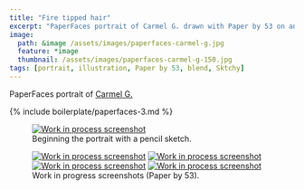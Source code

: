```yaml
---
title: "Fire tipped hair"
excerpt: "PaperFaces portrait of Carmel G. drawn with Paper by 53 on an iPad."
image: 
  path: &image /assets/images/paperfaces-carmel-g.jpg 
  feature: *image
  thumbnail: /assets/images/paperfaces-carmel-g-150.jpg
tags: [portrait, illustration, Paper by 53, blend, Sktchy]
---
```


PaperFaces portrait of <a href="http://sktchy.com/uViYnH">Carmel G.</a>

{% include boilerplate/paperfaces-3.md %}

<figure>
	<a href="{{ site.url }}/assets/images/paperfaces-carmel-g-process-1-lg.jpg"><img src="{{ site.url }}/assets/images/paperfaces-carmel-g-process-1-750.jpg" alt="Work in process screenshot"></a>
	<figcaption>Beginning the portrait with a pencil sketch.</figcaption>
</figure>

<figure class="half">
	<a href="{{ site.url }}/assets/images/paperfaces-carmel-g-process-2-lg.jpg"><img src="{{ site.url }}/assets/images/paperfaces-carmel-g-process-2-600.jpg" alt="Work in process screenshot"></a>
	<a href="{{ site.url }}/assets/images/paperfaces-carmel-g-process-3-lg.jpg"><img src="{{ site.url }}/assets/images/paperfaces-carmel-g-process-3-600.jpg" alt="Work in process screenshot"></a>
	<a href="{{ site.url }}/assets/images/paperfaces-carmel-g-process-4-lg.jpg"><img src="{{ site.url }}/assets/images/paperfaces-carmel-g-process-4-600.jpg" alt="Work in process screenshot"></a>
	<a href="{{ site.url }}/assets/images/paperfaces-carmel-g-process-5-lg.jpg"><img src="{{ site.url }}/assets/images/paperfaces-carmel-g-process-5-600.jpg" alt="Work in process screenshot"></a>
	<figcaption>Work in progress screenshots (Paper by 53).</figcaption>
</figure>
